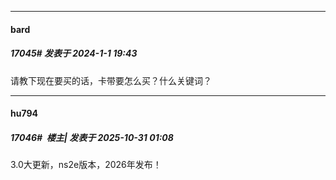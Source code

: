 ﻿
*****

####  bard  
##### 17045#       发表于 2024-1-1 19:43

请教下现在要买的话，卡带要怎么买？什么关键词？

*****

####  hu794  
##### 17046#         楼主| 发表于 2025-10-31 01:08

3.0大更新，ns2e版本，2026年发布！

